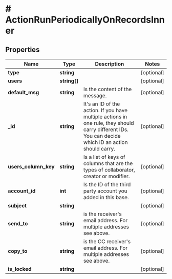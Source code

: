 # # ActionRunPeriodicallyOnRecordsInner

## Properties

Name | Type | Description | Notes
------------ | ------------- | ------------- | -------------
**type** | **string** |  | [optional]
**users** | **string[]** |  | [optional]
**default_msg** | **string** | Is the content of the message. | [optional]
**_id** | **string** | It&#39;s an ID of the action.  If you have multiple actions in one rule, they should carry different IDs.  You can decide which ID an action should carry. | [optional]
**users_column_key** | **string** | Is a list of keys of columns that are the types of collaborator, creator or modifier. | [optional]
**account_id** | **int** | Is the ID of the third party account you added in this base. | [optional]
**subject** | **string** |  | [optional]
**send_to** | **string** | is the receiver&#39;s email address. For multiple addresses see above. | [optional]
**copy_to** | **string** | is the CC receiver&#39;s email address. For multiple addresses see above. | [optional]
**is_locked** | **string** |  | [optional]

